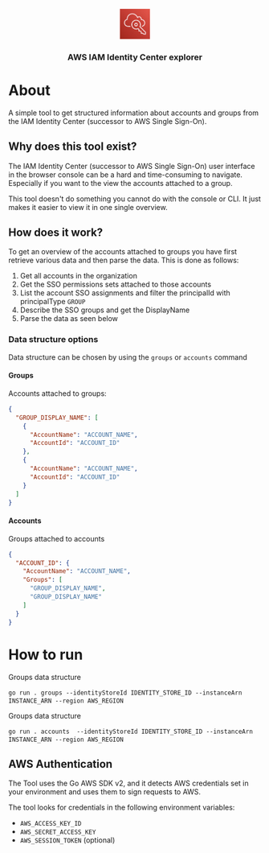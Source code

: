 <p align="center"><img src=".github/aws-identity-center-logo.png" height="60" alt="Project Logo"></p>
<h3 align="center">AWS IAM Identity Center explorer</h3>

# About

A simple tool to get structured information about accounts and groups from the IAM Identity Center (successor to AWS Single Sign-On).

## Why does this tool exist?

The IAM Identity Center (successor to AWS Single Sign-On) user interface in the browser console can be a hard and time-consuming to navigate.
Especially if you want to the view the accounts attached to a group. 

This tool doesn't do something you cannot do with the console or CLI. It just makes it easier to view it in one single overview.

## How does it work?

To get an overview of the accounts attached to groups you have first retrieve various data and then parse the data.
This is done as follows:

1. Get all accounts in the organization
2. Get the SSO permissions sets attached to those accounts
3. List the account SSO assignments and filter the principalId with principalType `GROUP`
4. Describe the SSO groups and get the DisplayName
5. Parse the data as seen below

### Data structure options

Data structure can be chosen by using the `groups` or `accounts` command

#### Groups
Accounts attached to groups:
```json
{
  "GROUP_DISPLAY_NAME": [
    {
      "AccountName": "ACCOUNT_NAME",
      "AccountId": "ACCOUNT_ID"
    },
    {
      "AccountName": "ACCOUNT_NAME",
      "AccountId": "ACCOUNT_ID"
    }
  ]
}
```

#### Accounts
Groups attached to accounts
```json
{
  "ACCOUNT_ID": {
    "AccountName": "ACCOUNT_NAME",
    "Groups": [
      "GROUP_DISPLAY_NAME",
      "GROUP_DISPLAY_NAME"
    ]
  }
}
```

# How to run

Groups data structure
```shell
go run . groups --identityStoreId IDENTITY_STORE_ID --instanceArn INSTANCE_ARN --region AWS_REGION
```

Groups data structure
```shell
go run . accounts  --identityStoreId IDENTITY_STORE_ID --instanceArn INSTANCE_ARN --region AWS_REGION
```

## AWS Authentication

The Tool uses the Go AWS SDK v2, and it detects AWS credentials set in your environment and uses them to sign requests to AWS.

The tool looks for credentials in the following environment variables:

- `AWS_ACCESS_KEY_ID`
- `AWS_SECRET_ACCESS_KEY`
- `AWS_SESSION_TOKEN` (optional)
